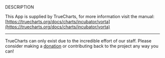 DESCRIPTION


This App is supplied by TrueCharts, for more information visit the manual: [https://truecharts.org/docs/charts/incubator/vorta](https://truecharts.org/docs/charts/incubator/vorta)

---

TrueCharts can only exist due to the incredible effort of our staff.
Please consider making a [donation](https://truecharts.org/docs/about/sponsor) or contributing back to the project any way you can!
